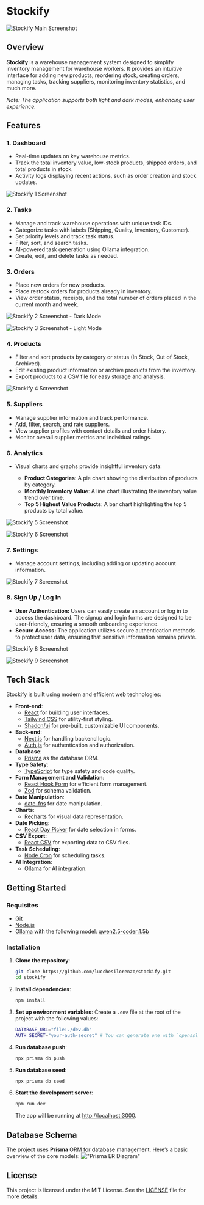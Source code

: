 # Stockify

![Stockify Main Screenshot](screenshots/stockify-main.png)

## Overview

**Stockify** is a warehouse management system designed to simplify inventory management for warehouse workers. It provides an intuitive interface for adding new products, reordering stock, creating orders, managing tasks, tracking suppliers, monitoring inventory statistics, and much more.

_Note: The application supports both light and dark modes, enhancing user experience._

## Features

### 1. **Dashboard**

- Real-time updates on key warehouse metrics.
- Track the total inventory value, low-stock products, shipped orders, and total products in stock.
- Activity logs displaying recent actions, such as order creation and stock updates.

![Stockify 1 Screenshot](screenshots/stockify-1.png)

### 2. **Tasks**

- Manage and track warehouse operations with unique task IDs.
- Categorize tasks with labels (Shipping, Quality, Inventory, Customer).
- Set priority levels and track task status.
- Filter, sort, and search tasks.
- AI-powered task generation using Ollama integration.
- Create, edit, and delete tasks as needed.

### 3. **Orders**

- Place new orders for new products.
- Place restock orders for products already in inventory.
- View order status, receipts, and the total number of orders placed in the current month and week.

![Stockify 2 Screenshot - Dark Mode](screenshots/stockify-2.png)

![Stockify 3 Screenshot - Light Mode](screenshots/stockify-3.png)

### 4. **Products**

- Filter and sort products by category or status (In Stock, Out of Stock, Archived).
- Edit existing product information or archive products from the inventory.
- Export products to a CSV file for easy storage and analysis.

![Stockify 4 Screenshot](screenshots/stockify-4.png)

### 5. **Suppliers**

- Manage supplier information and track performance.
- Add, filter, search, and rate suppliers.
- View supplier profiles with contact details and order history.
- Monitor overall supplier metrics and individual ratings.

### 6. **Analytics**

- Visual charts and graphs provide insightful inventory data:

  - **Product Categories**: A pie chart showing the distribution of products by category.
  - **Monthly Inventory Value**: A line chart illustrating the inventory value trend over time.
  - **Top 5 Highest Value Products**: A bar chart highlighting the top 5 products by total value.

![Stockify 5 Screenshot](screenshots/stockify-5.png)

![Stockify 6 Screenshot](screenshots/stockify-6.png)

### 7. **Settings**

- Manage account settings, including adding or updating account information.

![Stockify 7 Screenshot](screenshots/stockify-7.png)

### 8. **Sign Up / Log In**

- **User Authentication:** Users can easily create an account or log in to access the dashboard. The signup and login forms are designed to be user-friendly, ensuring a smooth onboarding experience.
- **Secure Access:** The application utilizes secure authentication methods to protect user data, ensuring that sensitive information remains private.

![Stockify 8 Screenshot](screenshots/stockify-8.png)

![Stockify 9 Screenshot](screenshots/stockify-9.png)

## Tech Stack

Stockify is built using modern and efficient web technologies:

- **Front-end**:
  - [React](https://reactjs.org/) for building user interfaces.
  - [Tailwind CSS](https://tailwindcss.com/) for utility-first styling.
  - [Shadcn/ui](https://ui.shadcn.com/) for pre-built, customizable UI components.
- **Back-end**:
  - [Next.js](https://nextjs.org/) for handling backend logic.
  - [Auth.js](https://authjs.dev/) for authentication and authorization.
- **Database**:
  - [Prisma](https://www.prisma.io/) as the database ORM.
- **Type Safety**:
  - [TypeScript](https://www.typescriptlang.org/) for type safety and code quality.
- **Form Management and Validation**:
  - [React Hook Form](https://react-hook-form.com/) for efficient form management.
  - [Zod](https://zod.dev/) for schema validation.
- **Date Manipulation**:
  - [date-fns](https://date-fns.org/) for date manipulation.
- **Charts**:
  - [Recharts](https://recharts.org/en-US/) for visual data representation.
- **Date Picking**:
  - [React Day Picker](https://react-day-picker.js.org/) for date selection in forms.
- **CSV Export**:
  - [React CSV](https://github.com/react-csv/react-csv) for exporting data to CSV files.
- **Task Scheduling**:
  - [Node Cron](https://github.com/merencia/node-cron) for scheduling tasks.
- **AI Integration**:
  - [Ollama](https://github.com/ollama/ollama-js) for AI integration.

## Getting Started

### Requisites

- [Git](https://git-scm.com/)
- [Node.js](https://nodejs.org/en/)
- [Ollama](https://ollama.com/download) with the following model: [qwen2.5-coder:1.5b](https://ollama.com/library/qwen2.5-coder:1.5b)

### Installation

1. **Clone the repository**:

   ```bash
   git clone https://github.com/lucchesilorenzo/stockify.git
   cd stockify
   ```

2. **Install dependencies**:

   ```bash
   npm install
   ```

3. **Set up environment variables**:
   Create a `.env` file at the root of the project with the following values:

   ```bash
   DATABASE_URL="file:./dev.db"
   AUTH_SECRET="your-auth-secret" # You can generate one with `openssl rand -base64 32`
   ```

4. **Run database push**:

   ```bash
   npx prisma db push
   ```

5. **Run database seed**:

   ```bash
   npx prisma db seed
   ```

6. **Start the development server**:
   ```bash
   npm run dev
   ```
   The app will be running at [http://localhost:3000](http://localhost:3000).

## Database Schema

The project uses **Prisma** ORM for database management. Here’s a basic overview of the core models:
!["Prisma ER Diagram"](./screenshots/database-schema.svg)

## License

This project is licensed under the MIT License. See the [LICENSE](./LICENSE) file for more details.
